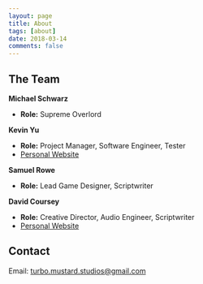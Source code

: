 ```yaml
---
layout: page
title: About
tags: [about]
date: 2018-03-14
comments: false
---
```


## The Team

**Michael Schwarz**

* **Role:** Supreme Overlord

**Kevin Yu**

* **Role:** Project Manager, Software Engineer, Tester
* [Personal Website](https://0elo.github.io)

**Samuel Rowe**

* **Role:** Lead Game Designer, Scriptwriter

**David Coursey**

* **Role:** Creative Director, Audio Engineer, Scriptwriter
* [Personal Website](http://www.davidpcoursey.com/)

## Contact

Email: <turbo.mustard.studios@gmail.com>
